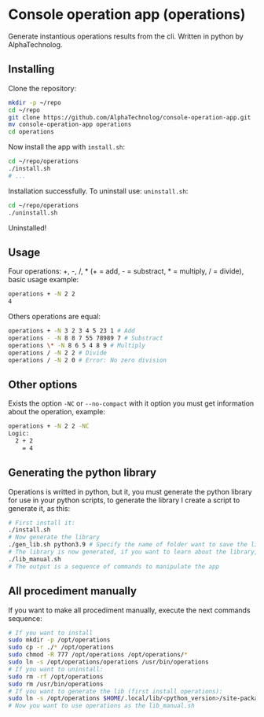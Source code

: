 # Console operation app (operations)

Generate instantious operations results from the cli.
Written in python by AlphaTechnolog.

## Installing

Clone the repository:

```sh
mkdir -p ~/repo
cd ~/repo
git clone https://github.com/AlphaTechnolog/console-operation-app.git
mv console-operation-app operations
cd operations
```

Now install the app with `install.sh`:

```sh
cd ~/repo/operations
./install.sh
# ...
```

Installation successfully. To uninstall use: `uninstall.sh`:

```sh
cd ~/repo/operations
./uninstall.sh
```

Uninstalled!

## Usage

Four operations: +, -, /, * (+ = add, - = substract, * = multiply,
/ = divide), basic usage example:

```sh
operations + -N 2 2
4
```

Others operations are equal:

```sh
operations + -N 3 2 3 4 5 23 1 # Add
operations - -N 8 8 7 55 78989 7 # Substract
operations \* -N 8 6 5 4 8 9 # Multiply
operations / -N 2 2 # Divide
operations / -N 2 0 # Error: No zero division
```

## Other options

Exists the option `-NC` or `--no-compact` with it option
you must get information about the operation, example:

```sh
operations + -N 2 2 -NC
Logic:
  2 + 2
    = 4
```

## Generating the python library

Operations is writted in python, but it, you must generate
the python library for use in your python scripts, to generate
the library I create a script to generate it, as this:

```sh
# First install it:
./install.sh
# Now generate the library
./gen_lib.sh python3.9 # Specify the name of folder want to save the library, in my case is python3.9, but my python version is 3.9
# The library is now generated, if you want to learn about the library, and how to use it, you must use the lib_manual.sh script, as this:
./lib_manual.sh
# The output is a sequence of commands to manipulate the app
```

## All procediment manually

If you want to make all procediment manually, execute
the next commands sequence:

```sh
# If you want to install
sudo mkdir -p /opt/operations
sudo cp -r ./* /opt/operations
sudo chmod -R 777 /opt/operations /opt/operations/*
sudo ln -s /opt/operations/operations /usr/bin/operations
# If you want to uninstall:
sudo rm -rf /opt/operations
sudo rm /usr/bin/operations
# If you want to generate the lib (first install operations):
sudo ln -s /opt/operations $HOME/.local/lib/<python_version>/site-packages/operations
# Now you want to use operations as the lib_manual.sh
```
